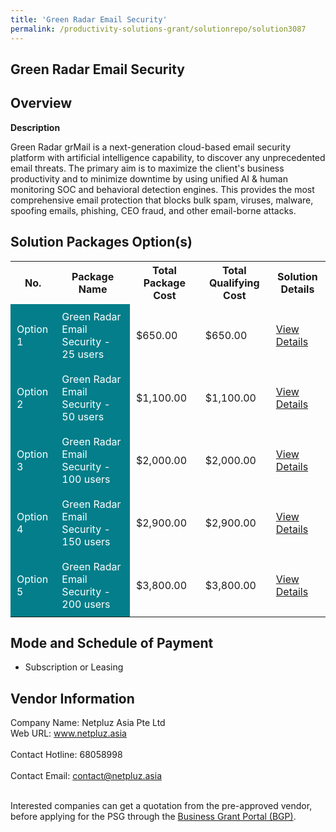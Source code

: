 ```yaml
---
title: 'Green Radar Email Security'
permalink: /productivity-solutions-grant/solutionrepo/solution3087
---
```


## Green Radar Email Security

## Overview

**Description**

Green Radar grMail is a next-generation cloud-based email security platform with artificial intelligence capability, to discover any unprecedented email threats. The primary aim is to maximize the client's business productivity and to minimize downtime by using unified AI & human monitoring SOC and behavioral detection engines. This provides the most comprehensive email protection that blocks bulk spam, viruses, malware, spoofing emails, phishing, CEO fraud, and other email-borne attacks.

## Solution Packages Option(s)

<table>
<tr>
<th><b>No.</b></th>
<th><b>Package Name</b></th>
<th><b>Total Package Cost</b></th>
<th><b>Total Qualifying Cost</b></th>
<th><b>Solution Details</b></th>
</tr>
<tr>
<td style='padding: 10px; background-color: #037E8A; color: #FFFFFF;'>Option 1</td>
<td style='padding: 10px; background-color: #037E8A; color: #FFFFFF;'>Green Radar Email Security - 25 users</td>
<td style='padding: 10px;'>$650.00</td>
<td style='padding: 10px;'>$650.00</td>
<td style='padding: 10px;'><a href='https://www.gobusiness.gov.sg/images/psg/Netpluz_Desensitised_Annex_3_Part_1_30_June_2022.pdf' target='_blank'>View Details</a></td>
</tr>
<tr>
<td style='padding: 10px; background-color: #037E8A; color: #FFFFFF;'>Option 2</td>
<td style='padding: 10px; background-color: #037E8A; color: #FFFFFF;'>Green Radar Email Security - 50 users</td>
<td style='padding: 10px;'>$1,100.00</td>
<td style='padding: 10px;'>$1,100.00</td>
<td style='padding: 10px;'><a href='https://www.gobusiness.gov.sg/images/psg/Netpluz_Desensitised_Annex_3_Part_2_30_June_2022.pdf' target='_blank'>View Details</a></td>
</tr>
<tr>
<td style='padding: 10px; background-color: #037E8A; color: #FFFFFF;'>Option 3</td>
<td style='padding: 10px; background-color: #037E8A; color: #FFFFFF;'>Green Radar Email Security - 100 users</td>
<td style='padding: 10px;'>$2,000.00</td>
<td style='padding: 10px;'>$2,000.00</td>
<td style='padding: 10px;'><a href='https://www.gobusiness.gov.sg/images/psg/Netpluz_Desensitised_Annex_3_Part_3_30_June_2022.pdf' target='_blank'>View Details</a></td>
</tr>
<tr>
<td style='padding: 10px; background-color: #037E8A; color: #FFFFFF;'>Option 4</td>
<td style='padding: 10px; background-color: #037E8A; color: #FFFFFF;'>Green Radar Email Security - 150 users</td>
<td style='padding: 10px;'>$2,900.00</td>
<td style='padding: 10px;'>$2,900.00</td>
<td style='padding: 10px;'><a href='https://www.gobusiness.gov.sg/images/psg/Netpluz_Desensitised_Annex_3_Part_4_30_June_2022.pdf' target='_blank'>View Details</a></td>
</tr>
<tr>
<td style='padding: 10px; background-color: #037E8A; color: #FFFFFF;'>Option 5</td>
<td style='padding: 10px; background-color: #037E8A; color: #FFFFFF;'>Green Radar Email Security - 200 users</td>
<td style='padding: 10px;'>$3,800.00</td>
<td style='padding: 10px;'>$3,800.00</td>
<td style='padding: 10px;'><a href='https://www.gobusiness.gov.sg/images/psg/Netpluz_Desensitised_Annex_3_Part_5_30_June_2022.pdf' target='_blank'>View Details</a></td>
</tr>
</table>

## Mode and Schedule of Payment

 - Subscription or Leasing

## Vendor Information

 Company Name: Netpluz Asia Pte Ltd<br>Web URL: www.netpluz.asia <br><br>Contact Hotline: 68058998 <br><br>Contact Email: contact@netpluz.asia <br><br>

Interested companies can get a quotation from the pre-approved vendor, before applying for the PSG through the <a href='https://www.businessgrants.gov.sg/' target='_blank' rel='noopener'>Business Grant Portal (BGP)</a>.

<script src="/jquery/resize-tables.js"></script>
